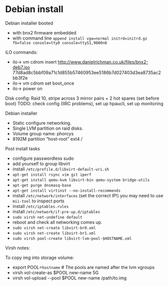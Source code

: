 # Debian install

Debian installer booted 
  - with bnx2 firmware embedded
  - with command line `append install vga=normal initrd=initrd.gz fb=false console=tty0 console=ttyS1,9600n8`

iLO commands:
  - ilo-> vm cdrom insert http://www.danielrichman.co.uk/files/bnx2-deb7.iso 77d8ad8c5bbf09a71c1d855b57460953ee5186b7d027403d3ea8735ac2bb3f2e
  - ilo-> vm cdrom set boot_once
  - ilo-> power on

Disk config: Raid 10, stripe across 3 mirror pairs + 2 hot spares (set before boot)
TODO: check config (IIRC problems), set up hpaucli, set up monitoring

Debian installer
  - Static configure networking.
  - Single LVM partition on raid disks.
  - Volume group name: phorcys
  - 8192M partition “host-root” ext4 /

Post install tasks
  - configure passwordless sudo
  - add yourself to group libvirt
  - install `/etc/profile.d/libvirt-default-uri.sh`
  - `apt-get install rsync vim git iperf`
  - `apt-get install qemu-kvm libvirt-bin qemu-system bridge-utils`
  - `apt-get purge dnsmasq-base`
  - `apt-get install virtinst --no-install-recommends`
  - install `/etc/network/interfaces` (set the correct IP!)
    you may need to use `mii-tool` to inspect ports
  - install `/etc/iptables.rules`
  - install `/etc/network/if-pre-up.d/iptables`
  - `sudo virsh net-undefine default`
  - reboot and check all networking comes up.
  - `sudo virsh net-create libvirt-br0.xml`
  - `sudo virsh net-create libvirt-br1.xml`
  - `sudo virsh pool-create libvirt-lvm-pool-$HOSTNAME.xml`

Virsh notes:

To copy img into storage volume:

  - export POOL=`hostname` # The pools are named after the lvm vgroups
  - virsh vol-create-as $POOL new-name 5G
  - virsh vol-upload --pool $POOL new-name /path/to.img

